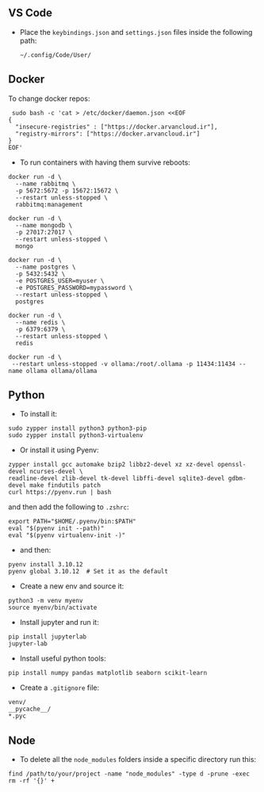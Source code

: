 ## VS Code
- Place the `keybindings.json` and `settings.json` files inside the following path:
  ```
  ~/.config/Code/User/
  ```

## Docker
To change docker repos: 
```
 sudo bash -c 'cat > /etc/docker/daemon.json <<EOF
{
  "insecure-registries" : ["https://docker.arvancloud.ir"],
  "registry-mirrors": ["https://docker.arvancloud.ir"]
}
EOF'
```
- To run containers with having them survive reboots:
```
docker run -d \
  --name rabbitmq \
  -p 5672:5672 -p 15672:15672 \
  --restart unless-stopped \
  rabbitmq:management
```
```
docker run -d \
  --name mongodb \
  -p 27017:27017 \
  --restart unless-stopped \
  mongo
```
```
docker run -d \
  --name postgres \
  -p 5432:5432 \
  -e POSTGRES_USER=myuser \
  -e POSTGRES_PASSWORD=mypassword \
  --restart unless-stopped \
  postgres
```
```
docker run -d \
  --name redis \
  -p 6379:6379 \
  --restart unless-stopped \
  redis
```
```
docker run -d \
 --restart unless-stopped -v ollama:/root/.ollama -p 11434:11434 --name ollama ollama/ollama
```
## Python
- To install it:
```
sudo zypper install python3 python3-pip
sudo zypper install python3-virtualenv
```
- Or install it using Pyenv:
```
zypper install gcc automake bzip2 libbz2-devel xz xz-devel openssl-devel ncurses-devel \
readline-devel zlib-devel tk-devel libffi-devel sqlite3-devel gdbm-devel make findutils patch
curl https://pyenv.run | bash
```
and then add the following to `.zshrc`:
```
export PATH="$HOME/.pyenv/bin:$PATH"
eval "$(pyenv init --path)"
eval "$(pyenv virtualenv-init -)"
```
- and then:
```
pyenv install 3.10.12
pyenv global 3.10.12  # Set it as the default
```
- Create a new env and source it:
```
python3 -m venv myenv
source myenv/bin/activate
```
- Install jupyter and run it:
```
pip install jupyterlab
jupyter-lab
```
- Install useful python tools:
```
pip install numpy pandas matplotlib seaborn scikit-learn
```
- Create a `.gitignore` file:
```
venv/
__pycache__/
*.pyc
```

## Node
- To delete all the `node_modules` folders inside a specific directory run this:
```
find /path/to/your/project -name "node_modules" -type d -prune -exec rm -rf '{}' +
```
